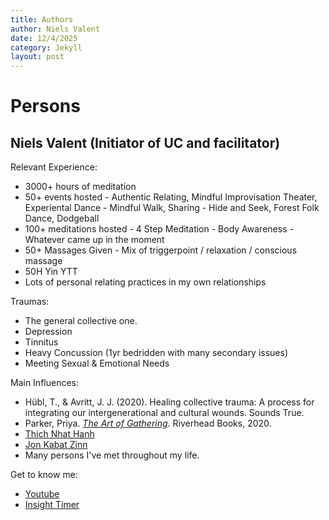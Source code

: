 ```yaml
---
title: Authors
author: Niels Valent
date: 12/4/2025
category: Jekyll
layout: post
---
```


# Persons

## Niels Valent (Initiator of UC and facilitator)

Relevant Experience:
 - 3000+ hours of meditation
 - 50+ events hosted
 		- Authentic Relating, Mindful Improvisation Theater, Experiental Dance
 		- Mindful Walk, Sharing
 		- Hide and Seek, Forest Folk Dance, Dodgeball
 - 100+ meditations hosted
 		- 4 Step Meditation
 		- Body Awareness
 		- Whatever came up in the moment
 - 50+ Massages Given
 		- Mix of triggerpoint / relaxation / conscious massage
 - 50H Yin YTT 
 - Lots of personal relating practices in my own relationships
 
Traumas:
 - The general collective one.
 - Depression
 - Tinnitus
 - Heavy Concussion (1yr bedridden with many secondary issues)
 - Meeting Sexual & Emotional Needs
 
Main Influences:
 - Hübl, T., & Avritt, J. J. (2020). Healing collective trauma: A process for integrating our intergenerational and cultural wounds. Sounds True.
 - Parker, Priya. *[The Art of Gathering](https://www.priyaparker.com/book-art-of-gathering)*. Riverhead Books, 2020.
 - [Thich Nhat Hanh](https://plumvillage.org/about/thich-nhat-hanh)
 - [Jon Kabat Zinn](https://www.youtube.com/watch?v=2n7FOBFMvXg) 
 - Many persons I've met throughout my life.
 
Get to know me: 
 - [Youtube](https://www.youtube.com/@journeyofniels)
 - [Insight Timer](https://insighttimer.com/nielsvalent/guided-meditations)
 